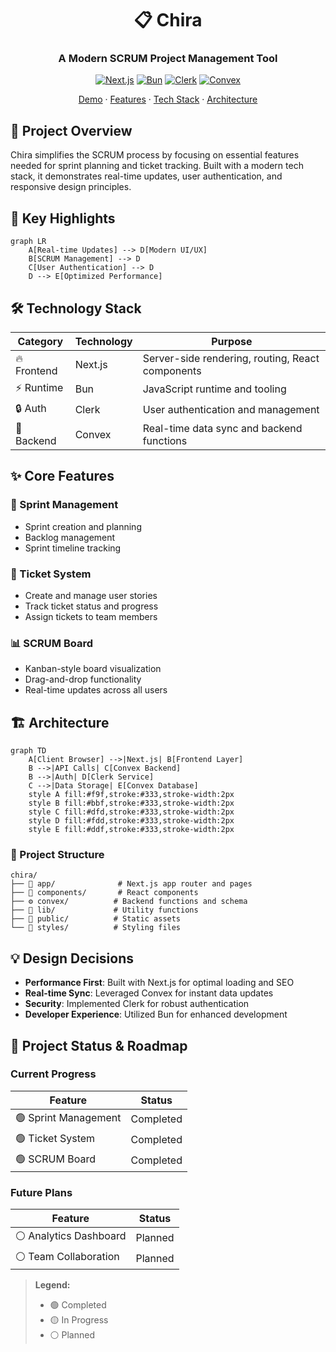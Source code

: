 <div align="center">

# 📋 Chira

### A Modern SCRUM Project Management Tool

[![Next.js](https://img.shields.io/badge/Next.js-black?style=for-the-badge&logo=next.js&logoColor=white)](https://nextjs.org/)
[![Bun](https://img.shields.io/badge/Bun.js-%23000000.svg?style=for-the-badge&logo=bun&logoColor=white)](https://bun.sh/)
[![Clerk](https://img.shields.io/badge/Clerk-purple?style=for-the-badge&logo=clerk&logoColor=white)](https://clerk.dev/)
[![Convex](https://img.shields.io/badge/Convex-FF8C00?style=for-the-badge&logo=convex&logoColor=white)](https://www.convex.dev/)

[Demo](#) · [Features](#-core-features) · [Tech Stack](#%EF%B8%8F-technology-stack) · [Architecture](#-technical-implementation)

</div>

## 🎯 Project Overview

Chira simplifies the SCRUM process by focusing on essential features needed for sprint planning and ticket tracking. Built with a modern tech stack, it demonstrates real-time updates, user authentication, and responsive design principles.

## 🌟 Key Highlights

```mermaid
graph LR
    A[Real-time Updates] --> D[Modern UI/UX]
    B[SCRUM Management] --> D
    C[User Authentication] --> D
    D --> E[Optimized Performance]
```

## 🛠️ Technology Stack

<div align="center">

| Category    | Technology | Purpose                                          |
| ----------- | ---------- | ------------------------------------------------ |
| 🔥 Frontend | Next.js    | Server-side rendering, routing, React components |
| ⚡ Runtime  | Bun        | JavaScript runtime and tooling                   |
| 🔒 Auth     | Clerk      | User authentication and management               |
| 🚀 Backend  | Convex     | Real-time data sync and backend functions        |

</div>

## ✨ Core Features

### 📅 Sprint Management

- Sprint creation and planning
- Backlog management
- Sprint timeline tracking

### 🎫 Ticket System

- Create and manage user stories
- Track ticket status and progress
- Assign tickets to team members

### 📊 SCRUM Board

- Kanban-style board visualization
- Drag-and-drop functionality
- Real-time updates across all users

## 🏗️ Architecture

```mermaid
graph TD
    A[Client Browser] -->|Next.js| B[Frontend Layer]
    B -->|API Calls| C[Convex Backend]
    B -->|Auth| D[Clerk Service]
    C -->|Data Storage| E[Convex Database]
    style A fill:#f9f,stroke:#333,stroke-width:2px
    style B fill:#bbf,stroke:#333,stroke-width:2px
    style C fill:#dfd,stroke:#333,stroke-width:2px
    style D fill:#fdd,stroke:#333,stroke-width:2px
    style E fill:#ddf,stroke:#333,stroke-width:2px
```

### 📁 Project Structure

```
chira/
├── 📱 app/              # Next.js app router and pages
├── 🧩 components/       # React components
├── ⚙️ convex/          # Backend functions and schema
├── 🔧 lib/             # Utility functions
├── 📂 public/          # Static assets
└── 🎨 styles/          # Styling files
```

## 💡 Design Decisions

- **Performance First**: Built with Next.js for optimal loading and SEO
- **Real-time Sync**: Leveraged Convex for instant data updates
- **Security**: Implemented Clerk for robust authentication
- **Developer Experience**: Utilized Bun for enhanced development

## 🚧 Project Status & Roadmap

### Current Progress

| Feature              | Status    |
| -------------------- | --------- |
| 🟢 Sprint Management | Completed |
| 🟢 Ticket System     | Completed |
| 🟢 SCRUM Board       | Completed |

### Future Plans

| Feature                | Status  |
| ---------------------- | ------- |
| ⚪ Analytics Dashboard | Planned |
| ⚪ Team Collaboration  | Planned |

> **Legend:**
>
> - 🟢 Completed
> - 🟡 In Progress
> - ⚪ Planned
